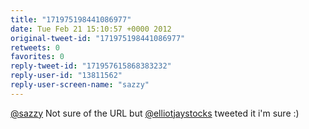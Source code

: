```yaml
---
title: "171975198441086977"
date: Tue Feb 21 15:10:57 +0000 2012
original-tweet-id: "171975198441086977"
retweets: 0
favorites: 0
reply-tweet-id: "171957615868383232"
reply-user-id: "13811562"
reply-user-screen-name: "sazzy"
---
```

<a href="https://twitter.com/sazzy">@sazzy</a> Not sure of the URL but <a href="https://twitter.com/elliotjaystocks">@elliotjaystocks</a> tweeted it i'm sure :)
